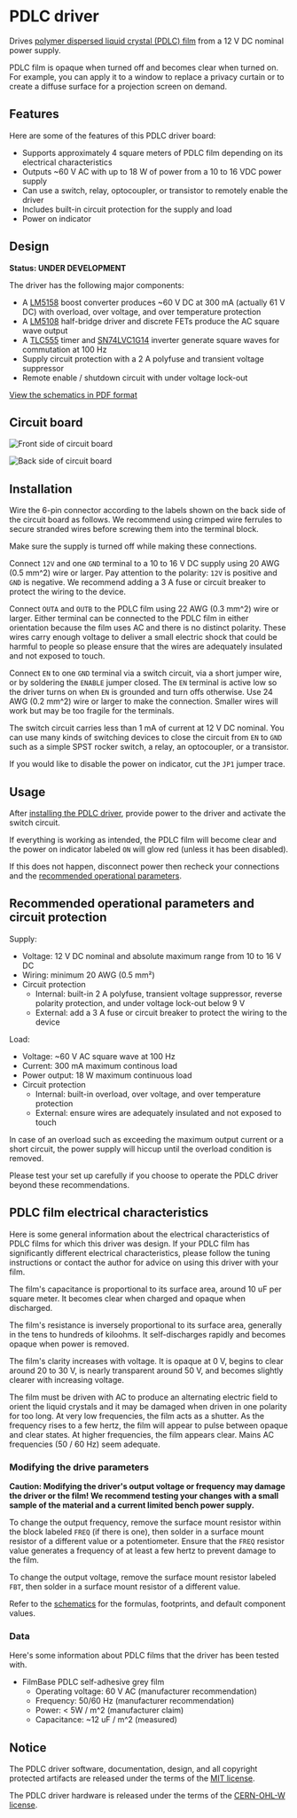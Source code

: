# PDLC driver

Drives [polymer dispersed liquid crystal (PDLC) film](https://en.wikipedia.org/wiki/Smart_glass#Polymer-dispersed_liquid-crystal_devices) from a 12 V DC nominal power supply.

PDLC film is opaque when turned off and becomes clear when turned on.  For example, you can apply it to a window to replace a privacy curtain or to create a diffuse surface for a projection screen on demand.

## Features

Here are some of the features of this PDLC driver board:

- Supports approximately 4 square meters of PDLC film depending on its electrical characteristics
- Outputs ~60 V AC with up to 18 W of power from a 10 to 16 VDC power supply
- Can use a switch, relay, optocoupler, or transistor to remotely enable the driver
- Includes built-in circuit protection for the supply and load
- Power on indicator

## Design

**Status: UNDER DEVELOPMENT**

The driver has the following major components:

- A [LM5158](https://www.ti.com/lit/ds/symlink/lm5158.pdf) boost converter produces ~60 V DC at 300 mA (actually 61 V DC) with overload, over voltage, and over temperature protection
- A [LM5108](https://www.ti.com/lit/ds/symlink/lm5108.pdf) half-bridge driver and discrete FETs produce the AC square wave output
- A [TLC555](http://www.ti.com/lit/ds/symlink/tlc555.pdf) timer and [SN74LVC1G14](https://www.ti.com/lit/ds/symlink/sn74lvc1g14.pdf) inverter generate square waves for commutation at 100 Hz
- Supply circuit protection with a 2 A polyfuse and transient voltage suppressor
- Remote enable / shutdown circuit with under voltage lock-out

[View the schematics in PDF format](hardware/pdlc.pdf)

## Circuit board

![Front side of circuit board](hardware/pdlc-front.png)

![Back side of circuit board](hardware/pdlc-back.png)

## Installation

Wire the 6-pin connector according to the labels shown on the back side of the circuit board as follows.  We recommend using crimped wire ferrules to secure stranded wires before screwing them into the terminal block.

Make sure the supply is turned off while making these connections.

Connect `12V` and one `GND` terminal to a 10 to 16 V DC supply using 20 AWG (0.5 mm^2) wire or larger.  Pay attention to the polarity: `12V` is positive and `GND` is negative.  We recommend adding a 3 A fuse or circuit breaker to protect the wiring to the device.

Connect `OUTA` and `OUTB` to the PDLC film using 22 AWG (0.3 mm^2) wire or larger.  Either terminal can be connected to the PDLC film in either orientation because the film uses AC and there is no distinct polarity.  These wires carry enough voltage to deliver a small electric shock that could be harmful to people so please ensure that the wires are adequately insulated and not exposed to touch.

Connect `EN` to one `GND` terminal via a switch circuit, via a short jumper wire, or by soldering the `ENABLE` jumper closed.  The `EN` terminal is active low so the driver turns on when `EN` is grounded and turn offs otherwise.  Use 24 AWG (0.2 mm^2) wire or larger to make the connection.  Smaller wires will work but may be too fragile for the terminals.

The switch circuit carries less than 1 mA of current at 12 V DC nominal.  You can use many kinds of switching devices to close the circuit from `EN` to `GND` such as a simple SPST rocker switch, a relay, an optocoupler, or a transistor.

If you would like to disable the power on indicator, cut the `JP1` jumper trace.

## Usage

After [installing the PDLC driver](#installation), provide power to the driver and activate the switch circuit.

If everything is working as intended, the PDLC film will become clear and the power on indicator labeled `ON` will glow red (unless it has been disabled).

If this does not happen, disconnect power then recheck your connections and the [recommended operational parameters](#recommended-operational-parameters-and-circuit-protection).

## Recommended operational parameters and circuit protection

Supply:

- Voltage: 12 V DC nominal and absolute maximum range from 10 to 16 V DC
- Wiring: minimum 20 AWG (0.5 mm²)
- Circuit protection
  - Internal: built-in 2 A polyfuse, transient voltage suppressor, reverse polarity protection, and under voltage lock-out below 9 V
  - External: add a 3 A fuse or circuit breaker to protect the wiring to the device

Load:

- Voltage: ~60 V AC square wave at 100 Hz
- Current: 300 mA maximum continous load
- Power output: 18 W maximum continuous load
- Circuit protection
  - Internal: built-in overload, over voltage, and over temperature protection
  - External: ensure wires are adequately insulated and not exposed to touch

In case of an overload such as exceeding the maximum output current or a short circuit, the power supply will hiccup until the overload condition is removed.

Please test your set up carefully if you choose to operate the PDLC driver beyond these recommendations.

## PDLC film electrical characteristics

Here is some general information about the electrical characteristics of PDLC films for which this driver was design.  If your PDLC film has significantly different electrical characteristics, please follow the tuning instructions or contact the author for advice on using this driver with your film.

The film's capacitance is proportional to its surface area, around 10 uF per square meter.  It becomes clear when charged and opaque when discharged.

The film's resistance is inversely proportional to its surface area, generally in the tens to hundreds of kiloohms.  It self-discharges rapidly and becomes opaque when power is removed.

The film's clarity increases with voltage.  It is opaque at 0 V, begins to clear around 20 to 30 V, is nearly transparent around 50 V, and becomes slightly clearer with increasing voltage.

The film must be driven with AC to produce an alternating electric field to orient the liquid crystals and it may be damaged when driven in one polarity for too long.  At very low frequencies, the film acts as a shutter.  As the frequency rises to a few hertz, the film will appear to pulse between opaque and clear states.  At higher frequencies, the film appears clear.  Mains AC frequencies (50 / 60 Hz) seem adequate.

### Modifying the drive parameters

**Caution: Modifying the driver's output voltage or frequency may damage the driver or the film!  We recommend testing your changes with a small sample of the material and a current limited bench power supply.**

To change the output frequency, remove the surface mount resistor within the block labeled `FREQ` (if there is one), then solder in a surface mount resistor of a different value or a potentiometer.  Ensure that the `FREQ` resistor value generates a frequency of at least a few hertz to prevent damage to the film.

To change the output voltage, remove the surface mount resistor labeled `FBT`, then solder in a surface mount resistor of a different value.

Refer to the [schematics](hardware/pdlc.pdf) for the formulas, footprints, and default component values.

### Data

Here's some information about PDLC films that the driver has been tested with.  

- FilmBase PDLC self-adhesive grey film
  - Operating voltage: 60 V AC (manufacturer recommendation)
  - Frequency: 50/60 Hz (manufacturer recommendation)
  - Power: < 5W / m^2 (manufacturer claim)
  - Capacitance: ~12 uF / m^2 (measured)

## Notice

The PDLC driver software, documentation, design, and all copyright protected artifacts are released under the terms of the [MIT license](LICENSE).

The PDLC driver hardware is released under the terms of the [CERN-OHL-W license](hardware/LICENSE).
